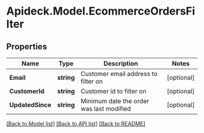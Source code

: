 # Apideck.Model.EcommerceOrdersFilter

## Properties

Name | Type | Description | Notes
------------ | ------------- | ------------- | -------------
**Email** | **string** | Customer email address to filter on | [optional] 
**CustomerId** | **string** | Customer id to filter on | [optional] 
**UpdatedSince** | **string** | Minimum date the order was last modified | [optional] 

[[Back to Model list]](../README.md#documentation-for-models) [[Back to API list]](../README.md#documentation-for-api-endpoints) [[Back to README]](../README.md)

